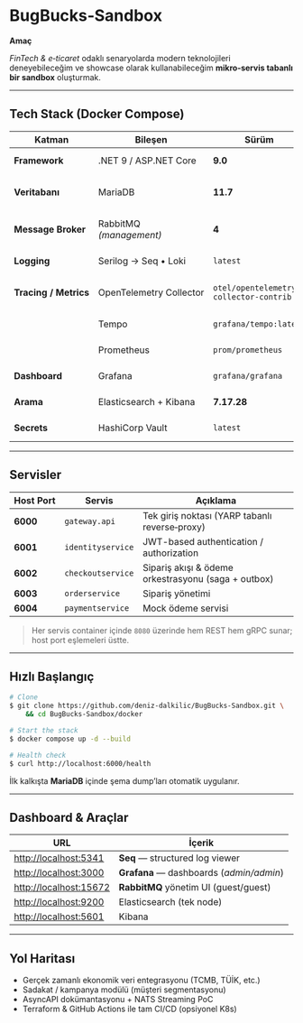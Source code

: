# BugBucks‑Sandbox

**Amaç**

*FinTech & e‑ticaret* odaklı senaryolarda modern teknolojileri deneyebileceğim ve showcase olarak kullanabileceğim **mikro‑servis tabanlı bir sandbox** oluşturmak.


---

## Tech Stack (Docker Compose)

| Katman                | Bileşen                 | Sürüm                                  | Amaç                                     |
|-----------------------| ----------------------- | -------------------------------------- | ---------------------------------------- |
| **Framework**         | .NET 9 / ASP.NET Core   | **9.0**                                | Mikro‑servis, Minimal API & gRPC |
| **Veritabanı**        | MariaDB                 | **11.7**                               | Transactional data (Identity, Order etc.) |
| **Message Broker**    | RabbitMQ *(management)* | **4**                                  | Event‑driven integration, retry/DLQ      |
| **Logging**           | Serilog → Seq • Loki    | `latest`                               | Structured logging & querying            |
| **Tracing / Metrics** | OpenTelemetry Collector | `otel/opentelemetry-collector-contrib` | OTLP gRPC/HTTP alıcı, Prometheus scrape  |
|                       | Tempo                   | `grafana/tempo:latest`                 | Dağıtık izleme (traces)                  |
|                       | Prometheus              | `prom/prometheus`                      | Time‑series metrics & alerting           |
| **Dashboard**         | Grafana                 | `grafana/grafana`                      | Log / trace / metric dashboards          |
| **Arama**             | Elasticsearch + Kibana  | **7.17.28**                            | Full‑text search & analytics (optional)  |
| **Secrets**           | HashiCorp Vault         | `latest`                               | Secret management (PoC)                  |

---

## Servisler

| Host Port | Servis            | Açıklama                                            |
| --------- | ----------------- | --------------------------------------------------- |
| **6000**  | `gateway.api`     | Tek giriş noktası (YARP tabanlı reverse‑proxy)      |
| **6001**  | `identityservice` | JWT-based authentication / authorization            |
| **6002**  | `checkoutservice` | Sipariş akışı & ödeme orkestrasyonu (saga + outbox) |
| **6003**  | `orderservice`    | Sipariş yönetimi                                    |
| **6004**  | `paymentservice`  | Mock ödeme servisi                                  |

> Her servis container içinde `8080` üzerinde hem REST hem gRPC sunar; host port eşlemeleri üstte.

---

## Hızlı Başlangıç

```bash
# Clone
$ git clone https://github.com/deniz-dalkilic/BugBucks-Sandbox.git \
    && cd BugBucks-Sandbox/docker

# Start the stack
$ docker compose up -d --build

# Health check
$ curl http://localhost:6000/health
```

İlk kalkışta **MariaDB** içinde şema dump’ları otomatik uygulanır.

---

## Dashboard & Araçlar

| URL                                              | İçerik                                   |
| ------------------------------------------------ |------------------------------------------|
| [http://localhost:5341](http://localhost:5341)   | **Seq** — structured log viewer          |
| [http://localhost:3000](http://localhost:3000)   | **Grafana** — dashboards (*admin/admin*) |
| [http://localhost:15672](http://localhost:15672) | **RabbitMQ** yönetim UI (guest/guest)    |
| [http://localhost:9200](http://localhost:9200)   | Elasticsearch (tek node)                 |
| [http://localhost:5601](http://localhost:5601)   | Kibana                                   |

---

## Yol Haritası

* Gerçek zamanlı ekonomik veri entegrasyonu (TCMB, TÜİK, etc.)
* Sadakat / kampanya modülü (müşteri segmentasyonu)
* AsyncAPI dokümantasyonu + NATS Streaming PoC
* Terraform & GitHub Actions ile tam CI/CD (opsiyonel K8s)

